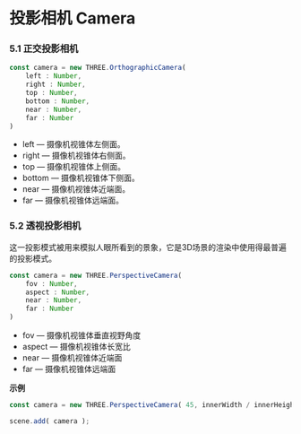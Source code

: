 # 投影相机 Camera

### 5.1 正交投影相机

```js
const camera = new THREE.OrthographicCamera( 
    left : Number, 
    right : Number,
    top : Number,
    bottom : Number,
    near : Number,
    far : Number 
)
```

- left — 摄像机视锥体左侧面。
- right — 摄像机视锥体右侧面。
- top — 摄像机视锥体上侧面。
- bottom — 摄像机视锥体下侧面。
- near — 摄像机视锥体近端面。
- far — 摄像机视锥体远端面。

### 5.2 透视投影相机

这一投影模式被用来模拟人眼所看到的景象，它是3D场景的渲染中使用得最普遍的投影模式。

```js
const camera = new THREE.PerspectiveCamera( 
    fov : Number, 
    aspect : Number, 
    near : Number, 
    far : Number
)
```

- fov — 摄像机视锥体垂直视野角度
- aspect — 摄像机视锥体长宽比
- near — 摄像机视锥体近端面
- far — 摄像机视锥体远端面

**示例**

```js
const camera = new THREE.PerspectiveCamera( 45, innerWidth / innerHeight, 1, 1000 );

scene.add( camera );
```



